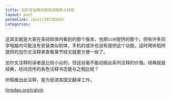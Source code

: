 ```yaml
---
title: 加尔文注释内部测试版本上线啦
layout: post
permalink: /post/20130329/
categories:
---
```


这其实就是大家在圣经软体内看到的那个版本，也即ccel提供的那个。但有许多同学电脑内可能没有安装类似软体，手机的或许也没有提供这个功能，这时用听稻所提供的加尔文注释来查看某节经文就更方便一些了。

加尔文注释的读者是比较小众的，但这丝毫不能动摇此系列注释的价值。经典就是经典，坊间流传的各色注释书怎能与之相比呢？

听稻推出此注释，是为促进其国文翻译工作。

[tingdao.org/calvin][1]

 [1]: http://tingdao.org/calvin
